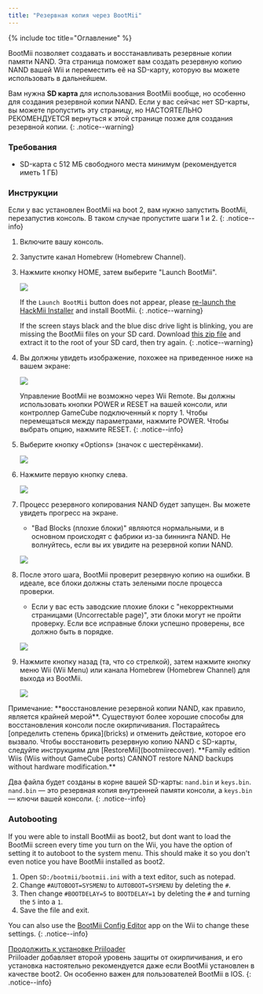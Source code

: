 ```yaml
---
title: "Резервная копия через BootMii"
---
```


{% include toc title="Оглавление" %}

BootMii позволяет создавать и восстанавливать резервные копии памяти NAND. Эта страница поможет вам создать резервную копию NAND вашей Wii и переместить её на SD-карту, которую вы можете использовать в дальнейшем.

Вам нужна **SD карта** для использования BootMii вообще, но особенно для создания резервной копии NAND. Если у вас сейчас нет SD-карты, вы можете пропустить эту страницу, но НАСТОЯТЕЛЬНО РЕКОМЕНДУЕТСЯ вернуться к этой странице позже для создания резервной копии.
{: .notice--warning}

### Требования

* SD-карта с 512 МБ свободного места минимум (рекомендуется иметь 1 ГБ)

### Инструкции

Если у вас установлен BootMii на boot 2, вам нужно запустить BootMii, перезапустив консоль. В таком случае пропустите шаги 1 и 2.
{: .notice--info}

1. Включите вашу консоль.
1. Запустите канал Homebrew (Homebrew Channel).
1. Нажмите кнопку HOME, затем выберите "Launch BootMii".

    ![](/images/bootmii/BootMii_HBC.png)

    If the `Launch BootMii` button does not appear, please [re-launch the HackMii Installer](hackmii) and install BootMii.
    {: .notice--warning}

    If the screen stays black and the blue disc drive light is blinking, you are missing the BootMii files on your SD card. Download [this zip file](https://static.hackmii.com/bootmii_sd_files.zip) and extract it to the root of your SD card, then try again.
    {: .notice--warning}

1. Вы должны увидеть изображение, похожее на приведенное ниже на вашем экране:

    ![](/images/bootmii/BootMii_Main.png)

    Управление BootMii не возможно через Wii Remote. Вы должны использовать кнопки POWER и RESET на вашей консоли, или контроллер GameCube подключенный к порту 1. Чтобы перемещаться между параметрами, нажмите POWER. Чтобы выбрать опцию, нажмите RESET.
    {: .notice--info}

1. Выберите кнопку «Options» (значок с шестерёнками).

    ![](/images/bootmii/BootMii_Gears.png)

1. Нажмите первую кнопку слева.

    ![](/images/bootmii/BootMii_Backup.png)

1. Процесс резервного копирования NAND будет запущен. Вы можете увидеть прогресс на экране.
    + "Bad Blocks (плохие блоки)" являются нормальными, и в основном происходят с фабрики из-за биннинга NAND. Не волнуйтесь, если вы их увидите на резервной копии NAND.

    ![](/images/bootmii/BootMii_NAND_Backup.png)

1. После этого шага, BootMii проверит резервную копию на ошибки. В идеале, все блоки должны стать зелеными после процесса проверки.
    + Если у вас есть заводские плохие блоки с "некорректными страницами (Uncorrectable page)", эти блоки могут не пройти проверку. Если все исправные блоки успешно проверены, все должно быть в порядке.

    ![](/images/bootmii/BootMii_NAND_Backup_Verify.png)

1. Нажмите кнопку назад (та, что со стрелкой), затем нажмите кнопку меню Wii (Wii Menu) или канала Homebrew (Homebrew Channel) для выхода из BootMii.

    ![](/images/bootmii/BootMii_Return.png)

<div id="restore-notice" class="notice" markdown="1">
Примечание: **восстановление резервной копии NAND, как правило, является крайней мерой**. Существуют более хорошие способы для восстановления консоли после окирпичивания.
Постарайтесь [определить степень брика](bricks) и отменить действие, которое его вызвало.
Чтобы восстановить резервную копию NAND с SD-карты, следуйте инструкциям для [RestoreMii](bootmiirecover). **Family edition Wiis (Wiis without GameCube ports) CANNOT restore NAND backups without hardware modification.**
</div>

Два файла будет созданы в корне вашей SD-карты: `nand.bin` и `keys.bin`. `nand.bin` — это резервная копия внутренней памяти консоли, а `keys.bin` — ключи вашей консоли.
{: .notice--info}

### Autobooting

If you were able to install BootMii as boot2, but dont want to load the BootMii screen every time you turn on the Wii, you have the option of setting it to autoboot to the system menu. This should make it so you don't even notice you have BootMii installed as boot2.

1. Open `SD:/bootmii/bootmii.ini` with a text editor, such as notepad.
1. Change `#AUTOBOOT=SYSMENU` to `AUTOBOOT=SYSMENU` by deleting the `#`.
1. Then change `#BOOTDELAY=5` to `BOOTDELAY=1` by deleting the `#` and turning the `5` into a `1`.
1. Save the file and exit.

You can also use the [BootMii Config Editor](https://oscwii.org/library/app/BootMiiConfigurationEditor) app on the Wii to change these settings.
{: .notice--info}

[Продолжить к установке Priiloader](priiloader)<br> Priiloader добавляет второй уровень защиты от окирпичивания, и его установка настоятельно рекомендуется даже если BootMii установлен в качестве boot2. Он особенно важен для пользователей BootMii в IOS.
{: .notice--info}
